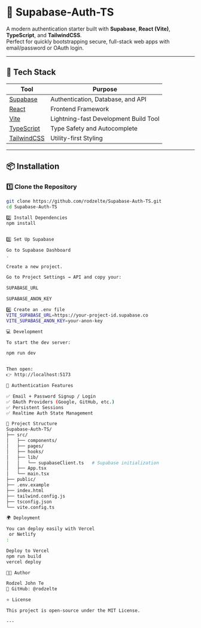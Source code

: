 # 🚀 Supabase-Auth-TS

A modern authentication starter built with **Supabase**, **React (Vite)**, **TypeScript**, and **TailwindCSS**.  
Perfect for quickly bootstrapping secure, full-stack web apps with email/password or OAuth login.

---

## 🧩 Tech Stack

| Tool                                          | Purpose                               |
| --------------------------------------------- | ------------------------------------- |
| [Supabase](https://supabase.com)              | Authentication, Database, and API     |
| [React](https://react.dev/)                   | Frontend Framework                    |
| [Vite](https://vitejs.dev/)                   | Lightning-fast Development Build Tool |
| [TypeScript](https://www.typescriptlang.org/) | Type Safety and Autocomplete          |
| [TailwindCSS](https://tailwindcss.com/)       | Utility-first Styling                 |

---

## 📦 Installation

### 1️⃣ Clone the Repository

```bash
git clone https://github.com/rodzelte/Supabase-Auth-TS.git
cd Supabase-Auth-TS

2️⃣ Install Dependencies
npm install


3️⃣ Set Up Supabase

Go to Supabase Dashboard
.

Create a new project.

Go to Project Settings → API and copy your:

SUPABASE_URL

SUPABASE_ANON_KEY

4️⃣ Create an .env file
VITE_SUPABASE_URL=https://your-project-id.supabase.co
VITE_SUPABASE_ANON_KEY=your-anon-key

💻 Development

To start the dev server:

npm run dev


Then open:
👉 http://localhost:5173

🔐 Authentication Features

✅ Email + Password Signup / Login
✅ OAuth Providers (Google, GitHub, etc.)
✅ Persistent Sessions
✅ Realtime Auth State Management

🧠 Project Structure
Supabase-Auth-TS/
├── src/
│   ├── components/
│   ├── pages/
│   ├── hooks/
│   ├── lib/
│   │   └── supabaseClient.ts   # Supabase initialization
│   ├── App.tsx
│   └── main.tsx
├── public/
├── .env.example
├── index.html
├── tailwind.config.js
├── tsconfig.json
└── vite.config.ts

🌍 Deployment

You can deploy easily with Vercel
 or Netlify
:

Deploy to Vercel
npm run build
vercel deploy

🧑‍💻 Author

Rodzel John Te
💼 GitHub: @rodzelte

⭐ License

This project is open-source under the MIT License.

---

```

